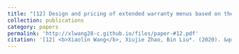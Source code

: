 ```yaml
---
title: "[12] Design and pricing of extended warranty menus based on the multinomial logit choice model"
collection: publications
category: papers
permalink: 'http://xlwang28-c.github.io/files/paper-#12.pdf'
citation: '[12] <b>Xiaolin Wang</b>, Xiujie Zhao, Bin Liu*. (2020). &quot;Design and pricing of extended warranty menus based on the multinomial logit choice model.&quot; <i>European Journal of Operational Research</i>. 287(1), 237-250. [<a href="https://www.sciencedirect.com/science/article/abs/pii/S0377221720304409">link</a>]'
---
```

